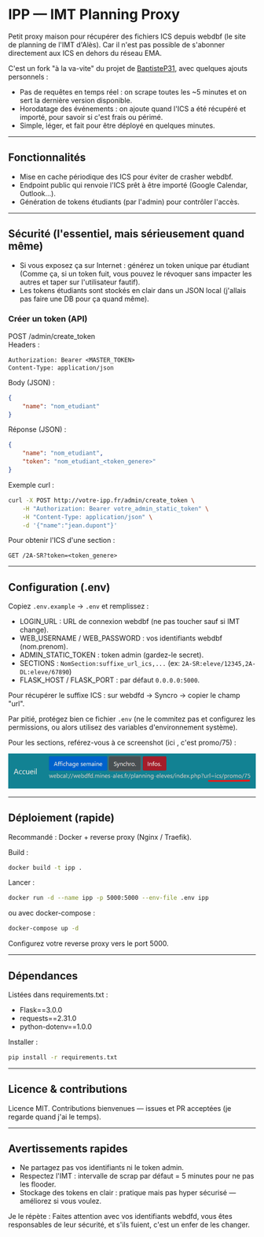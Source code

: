 # IPP — IMT Planning Proxy

Petit proxy maison pour récupérer des fichiers ICS depuis webdbf (le site de planning de l'IMT d'Alès). Car il n'est pas possible de s'abonner directement aux ICS en dehors du réseau EMA.

C'est un fork "à la va-vite" du projet de [BaptisteP31](https://github.com/BaptisteP31/IPP), avec quelques ajouts personnels :
- Pas de requêtes en temps réel : on scrape toutes les ~5 minutes et on sert la dernière version disponible.
- Horodatage des événements : on ajoute quand l'ICS a été récupéré et importé, pour savoir si c'est frais ou périmé.
- Simple, léger, et fait pour être déployé en quelques minutes.

---

## Fonctionnalités
- Mise en cache périodique des ICS pour éviter de crasher webdbf.
- Endpoint public qui renvoie l'ICS prêt à être importé (Google Calendar, Outlook...).
- Génération de tokens étudiants (par l'admin) pour contrôler l'accès.

---

## Sécurité (l'essentiel, mais sérieusement quand même)
- Si vous exposez ça sur Internet : générez un token unique par étudiant (Comme ça, si un token fuit, vous pouvez le révoquer sans impacter les autres et taper sur l'utilisateur fautif).
- Les tokens étudiants sont stockés en clair dans un JSON local (j'allais pas faire une DB pour ça quand même).

### Créer un token (API)
POST /admin/create_token  
Headers :
```http
Authorization: Bearer <MASTER_TOKEN>
Content-Type: application/json
```

Body (JSON) :
```json
{
    "name": "nom_etudiant"
}
```

Réponse (JSON) :
```json
{
    "name": "nom_etudiant",
    "token": "nom_etudiant_<token_genere>"
}
```

Exemple curl :
```bash
curl -X POST http://votre-ipp.fr/admin/create_token \
    -H "Authorization: Bearer votre_admin_static_token" \
    -H "Content-Type: application/json" \
    -d '{"name":"jean.dupont"}'
```

Pour obtenir l'ICS d'une section :
```
GET /2A-SR?token=<token_genere>
```

---

## Configuration (.env)
Copiez `.env.example` → `.env` et remplissez :
- LOGIN_URL : URL de connexion webdbf (ne pas toucher sauf si IMT change).
- WEB_USERNAME / WEB_PASSWORD : vos identifiants webdbf (nom.prenom).
- ADMIN_STATIC_TOKEN : token admin (gardez-le secret).
- SECTIONS : `NomSection:suffixe_url_ics,...` (ex: `2A-SR:eleve/12345,2A-DL:eleve/67890`)
- FLASK_HOST / FLASK_PORT : par défaut `0.0.0.0:5000`.

Pour récupérer le suffixe ICS : sur webdfd → Syncro → copier le champ "url".

Par pitié, protégez bien ce fichier `.env` (ne le commitez pas et configurez les permissions, ou alors utilisez des variables d'environnement système).

Pour les sections, reférez-vous à ce screenshot (ici , c'est promo/75) :

![screenshot](./image.png)

---

## Déploiement (rapide)
Recommandé : Docker + reverse proxy (Nginx / Traefik).

Build :
```bash
docker build -t ipp .
```
Lancer :
```bash
docker run -d --name ipp -p 5000:5000 --env-file .env ipp
```
ou avec docker-compose :
```bash
docker-compose up -d
```
Configurez votre reverse proxy vers le port 5000.

---

## Dépendances
Listées dans requirements.txt :
- Flask==3.0.0
- requests==2.31.0
- python-dotenv==1.0.0

Installer :
```bash
pip install -r requirements.txt
```

---

## Licence & contributions
Licence MIT. Contributions bienvenues — issues et PR acceptées (je regarde quand j'ai le temps).

---

## Avertissements rapides
- Ne partagez pas vos identifiants ni le token admin.
- Respectez l'IMT : intervalle de scrap par défaut = 5 minutes pour ne pas les flooder.
- Stockage des tokens en clair : pratique mais pas hyper sécurisé — améliorez si vous voulez.

Je le répète : Faites attention avec vos identifiants webdfd, vous êtes responsables de leur sécurité, et s'ils fuient, c'est un enfer de les changer.
